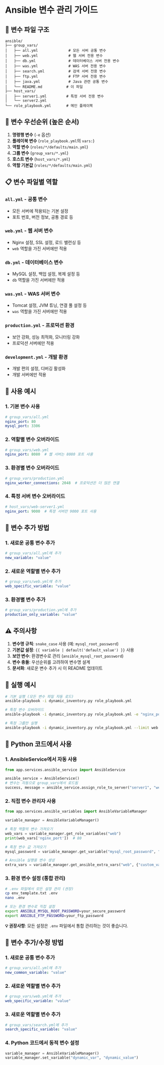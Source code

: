 # Ansible 변수 관리 가이드

## 📁 변수 파일 구조

```
ansible/
├── group_vars/
│   ├── all.yml              # 모든 서버 공통 변수
│   ├── web.yml              # 웹 서버 전용 변수
│   ├── db.yml               # 데이터베이스 서버 전용 변수
│   ├── was.yml              # WAS 서버 전용 변수
│   ├── search.yml           # 검색 서버 전용 변수
│   ├── ftp.yml              # FTP 서버 전용 변수
│   ├── java.yml             # Java 관련 공통 변수
│   └── README.md           # 이 파일
├── host_vars/
│   ├── server1.yml         # 특정 서버 전용 변수
│   └── server2.yml
└── role_playbook.yml       # 메인 플레이북
```

## 🔄 변수 우선순위 (높은 순서)

1. **명령행 변수** (`-e` 옵션)
2. **플레이북 변수** (`role_playbook.yml`의 `vars:`)
3. **역할 변수** (`roles/*/defaults/main.yml`)
4. **그룹 변수** (`group_vars/*.yml`)
5. **호스트 변수** (`host_vars/*.yml`)
6. **역할 기본값** (`roles/*/defaults/main.yml`)

## 📋 변수 파일별 역할

### `all.yml` - 공통 변수
- 모든 서버에 적용되는 기본 설정
- 포트 번호, 버전 정보, 공통 경로 등

### `web.yml` - 웹 서버 변수
- Nginx 설정, SSL 설정, 로드 밸런싱 등
- `web` 역할을 가진 서버에만 적용

### `db.yml` - 데이터베이스 변수
- MySQL 설정, 백업 설정, 복제 설정 등
- `db` 역할을 가진 서버에만 적용

### `was.yml` - WAS 서버 변수
- Tomcat 설정, JVM 튜닝, 연결 풀 설정 등
- `was` 역할을 가진 서버에만 적용

### `production.yml` - 프로덕션 환경
- 보안 강화, 성능 최적화, 모니터링 강화
- 프로덕션 서버에만 적용

### `development.yml` - 개발 환경
- 개발 편의 설정, 디버깅 활성화
- 개발 서버에만 적용

## 🎯 사용 예시

### 1. 기본 변수 사용
```yaml
# group_vars/all.yml
nginx_port: 80
mysql_port: 3306
```

### 2. 역할별 변수 오버라이드
```yaml
# group_vars/web.yml
nginx_port: 8080  # 웹 서버는 8080 포트 사용
```

### 3. 환경별 변수 오버라이드
```yaml
# group_vars/production.yml
nginx_worker_connections: 2048  # 프로덕션은 더 많은 연결
```

### 4. 특정 서버 변수 오버라이드
```yaml
# host_vars/web-server1.yml
nginx_port: 9000  # 특정 서버만 9000 포트 사용
```

## 🔧 변수 추가 방법

### 1. 새로운 공통 변수 추가
```yaml
# group_vars/all.yml에 추가
new_variable: "value"
```

### 2. 새로운 역할별 변수 추가
```yaml
# group_vars/web.yml에 추가
web_specific_variable: "value"
```

### 3. 환경별 변수 추가
```yaml
# group_vars/production.yml에 추가
production_only_variable: "value"
```

## ⚠️ 주의사항

1. **변수명 규칙**: `snake_case` 사용 (예: `mysql_root_password`)
2. **기본값 설정**: `{{ variable | default('default_value') }}` 사용
3. **보안 변수**: 환경변수로 관리 (`ansible_mysql_root_password`)
4. **변수 충돌**: 우선순위를 고려하여 변수명 설계
5. **문서화**: 새로운 변수 추가 시 이 README 업데이트

## 🚀 실행 예시

```bash
# 기본 실행 (모든 변수 파일 자동 로드)
ansible-playbook -i dynamic_inventory.py role_playbook.yml

# 특정 변수 오버라이드
ansible-playbook -i dynamic_inventory.py role_playbook.yml -e "nginx_port=8080"

# 특정 그룹만 실행
ansible-playbook -i dynamic_inventory.py role_playbook.yml --limit web
```

## 🐍 Python 코드에서 사용

### 1. AnsibleService에서 자동 사용
```python
from app.services.ansible_service import AnsibleService

ansible_service = AnsibleService()
# 변수는 자동으로 group_vars에서 로드됨
success, message = ansible_service.assign_role_to_server("server1", "web")
```

### 2. 직접 변수 관리자 사용
```python
from app.services.ansible_variables import AnsibleVariableManager

variable_manager = AnsibleVariableManager()

# 특정 역할의 변수 가져오기
web_vars = variable_manager.get_role_variables("web")
print(web_vars['nginx_port'])  # 80

# 특정 변수 값 가져오기
mysql_password = variable_manager.get_variable("mysql_root_password", "default_password")

# Ansible 실행용 변수 생성
extra_vars = variable_manager.get_ansible_extra_vars("web", {"custom_var": "value"})
```

### 3. 환경 변수 설정 (통합 관리)
```bash
# .env 파일에서 모든 설정 관리 (권장)
cp env_template.txt .env
nano .env

# 또는 환경 변수로 직접 설정
export ANSIBLE_MYSQL_ROOT_PASSWORD=your_secure_password
export ANSIBLE_FTP_PASSWORD=your_ftp_password
```

**💡 권장사항**: 모든 설정은 `.env` 파일에서 통합 관리하는 것이 좋습니다.

## 🔧 변수 추가/수정 방법

### 1. 새로운 공통 변수 추가
```yaml
# group_vars/all.yml에 추가
new_common_variable: "value"
```

### 2. 새로운 역할별 변수 추가
```yaml
# group_vars/web.yml에 추가
web_specific_variable: "value"
```

### 3. 새로운 역할별 변수 추가
```yaml
# group_vars/search.yml에 추가
search_specific_variable: "value"
```

### 4. Python 코드에서 동적 변수 설정
```python
variable_manager = AnsibleVariableManager()
variable_manager.set_variable("dynamic_var", "dynamic_value")
```
